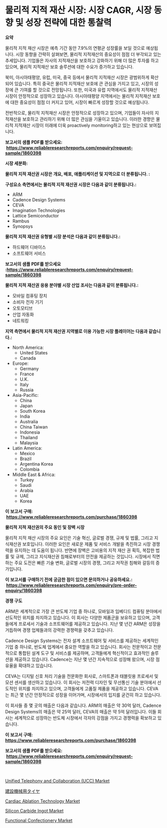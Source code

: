<p><h1>물리적 지적 재산 시장: 시장 CAGR, 시장 동향 및 성장 전략에 대한 통찰력</h1></p><p><strong>요약</strong></p>
<p><p>물리적 지적 재산 시장은 예측 기간 동안 7.9%의 연평균 성장률을 보일 것으로 예상됩니다. 시장 동향을 간략히 살펴보면, 물리적 지적재산의 중요성이 점점 더 부각되고 있는 추세입니다. 기업들은 자사의 지적재산을 보호하고 강화하기 위해 더 많은 투자를 하고 있으며, 물리적 지적재산 보호 솔루션에 대한 수요가 증가하고 있습니다.</p><p>북미, 아시아태평양, 유럽, 미국, 중국 등에서 물리적 지적재산 시장은 광범위하게 확산되어 있습니다. 특히 중국은 물리적 지적재산 보호에 큰 관심을 가지고 있고, 시장의 성장에 큰 기여를 할 것으로 전망됩니다. 또한, 미국과 유럽 지역에서도 물리적 지적재산 시장이 안정적으로 성장하고 있습니다. 아시아태평양 지역에서는 물리적 지적재산 보호에 대한 중요성이 점점 더 커지고 있어, 시장이 빠르게 성장할 것으로 예상됩니다.</p><p>전반적으로, 물리적 지적재산 시장은 안정적으로 성장하고 있으며, 기업들이 자사의 지적재산을 보호하고 관리하기 위해 더 많은 관심을 기울이고 있습니다. 이러한 경향은 물리적 지적재산 시장이 미래에 더욱 proactively monitoring하고 있는 현상으로 보여집니다.</p></p>
<p><strong>보고서의 샘플 PDF를 받으세요: &nbsp;<a href="https://www.reliableresearchreports.com/enquiry/request-sample/1860398">https://www.reliableresearchreports.com/enquiry/request-sample/1860398</a></strong></p>
<p><strong>시장 세분화:</strong></p>
<p><strong> 물리적 지적 재산권 시장은 개요, 배포, 애플리케이션 및 지역으로 더 분류됩니다. :</strong></p>
<p><strong>구성요소 측면에서는 물리적 지적 재산권 시장은 다음과 같이 분류됩니다.:</strong></p>
<p><ul><li>ARM</li><li>Cadence Design Systems</li><li>CEVA</li><li>Imagination Technologies</li><li>Lattice Semiconductor</li><li>Rambus</li><li>Synopsys</li></ul></p>
<p><strong> 물리적 지적 재산권 유형별 시장 분석은 다음과 같이 분류됩니다.:</strong></p>
<p><ul><li>하드웨어 디바이스</li><li>소프트웨어 서비스</li></ul></p>
<p><strong>보고서의 샘플 PDF를 받으세요 :<a href="https://www.reliableresearchreports.com/enquiry/request-sample/1860398">https://www.reliableresearchreports.com/enquiry/request-sample/1860398</a></strong></p>
<p><strong> 물리적 지적 재산권 응용 분야별 시장 산업 조사는 다음과 같이 분류됩니다.:</strong></p>
<p><ul><li>모바일 컴퓨팅 장치</li><li>소비자 전자 기기</li><li>오토모티브</li><li>산업 자동화</li><li>네트워킹</li></ul></p>
<p><strong>지역 측면에서 물리적 지적 재산권 지역별로 이용 가능한 시장 플레이어는 다음과 같습니다.:</strong></p>
<p><ul>
    <li>
        North America:
        <ul>
            <li>United States</li>
            <li>Canada</li>
        </ul>
    </li>
    <li>
        Europe:
        <ul>
            <li>Germany</li>
            <li>France</li>
            <li>U.K.</li>
            <li>Italy</li>
            <li>Russia</li>
        </ul>
    </li>
    <li>
        Asia-Pacific:
        <ul>
            <li>China</li>
            <li>Japan</li>
            <li>South Korea</li>
            <li>India</li>
            <li>Australia</li>
            <li>China Taiwan</li>
            <li>Indonesia</li>
            <li>Thailand</li>
            <li>Malaysia</li>
        </ul>
    </li>
    <li>
        Latin America:
        <ul>
            <li>Mexico</li>
            <li>Brazil</li>
            <li>Argentina Korea</li>
            <li>Colombia</li>
        </ul>
    </li>
    <li>
        Middle East & Africa:
        <ul>
            <li>Turkey</li>
            <li>Saudi</li>
            <li>Arabia</li>
            <li>UAE</li>
            <li>Korea</li>
        </ul>
    </li>
    </ul></p>
<p><strong>이 보고서 구매: &nbsp;<a href="https://www.reliableresearchreports.com/purchase/1860398">https://www.reliableresearchreports.com/purchase/1860398</a></strong></p>
<p><strong>물리적 지적 재산권의 주요 동인 및 장벽 시장</strong></p>
<p><p>물리적 지적 재산 시장의 주요 요인은 기술 혁신, 글로벌 경쟁, 규제 및 법률, 그리고 지식재산권 보호입니다. 이러한 요인은 새로운 제품 및 서비스 개발을 촉진하고 시장 경쟁력을 유지하는 데 도움이 됩니다. 반면에 장벽은 고비용의 지적 재산 권 획득, 복잡한 법률 및 규제, 그리고 지식재산권 침해로부터의 안전을 제공하는 것입니다. 시장에서 직면하는 주요 도전은 빠른 기술 변화, 글로벌 시장의 경쟁, 그리고 저작권 침해와 갈등의 증가입니다.</p></p>
<p><strong>이 보고서를 구매하기 전에 궁금한 점이 있으면 문의하거나 공유하세요.: &nbsp;<a href="https://www.reliableresearchreports.com/enquiry/pre-order-enquiry/1860398">https://www.reliableresearchreports.com/enquiry/pre-order-enquiry/1860398</a></strong></p>
<p><strong>경쟁 구도</strong></p>
<p><p>ARM은 세계적으로 가장 큰 반도체 기업 중 하나로, 모바일과 임베디드 컴퓨팅 분야에서 선도적인 위치를 차지하고 있습니다. 이 회사는 다양한 제품군을 보유하고 있으며, 고객들에게 프로세서 기술과 소프트웨어를 제공하고 있습니다. 지난 몇 년간 ARM은 성장을 거듭하며 경쟁 업체들과의 강력한 경쟁력을 갖추고 있습니다.</p><p>Cadence Design Systems는 전자 설계 소프트웨어 및 서비스를 제공하는 세계적인 기업 중 하나로, 반도체 업계에서 중요한 역할을 하고 있습니다. 회사는 전문적이고 전문적으로 통합된 설계 도구 및 서비스를 제공하며, 고객들에게 혁신적이고 효과적인 솔루션을 제공하고 있습니다. Cadence는 지난 몇 년간 지속적으로 성장해 왔으며, 시장 점유율을 확대하고 있습니다.</p><p>CEVA는 디지털 신호 처리 기술을 전문화한 회사로, 스마트폰과 태블릿용 프로세서 및 모션 센서를 생산하고 있습니다. 이 회사는 저전력 디자인 및 무선통신 기술 분야에서 선도적인 위치를 차지하고 있으며, 고객들에게 고품질 제품을 제공하고 있습니다. CEVA는 최근 몇 년간 안정적으로 성장을 이어가며, 시장에서의 입지를 굳건히 하고 있습니다.</p><p>이 회사들 중 몇 곳의 매출은 다음과 같습니다. ARM의 매출은 약 30억 달러, Cadence Design Systems의 매출은 약 25억 달러, CEVA의 매출은 약 5억 달러입니다. 이들 회사는 세계적으로 성장하는 반도체 시장에서 각자의 강점을 가지고 경쟁력을 확보하고 있습니다.</p></p>
<p><strong>이 보고서 구매: &nbsp; <a href="https://www.reliableresearchreports.com/purchase/1860398">https://www.reliableresearchreports.com/purchase/1860398</a></strong></p>
<p><strong>보고서의 샘플 PDF를 받으세요: &nbsp;<a href="https://www.reliableresearchreports.com/enquiry/request-sample/1860398">https://www.reliableresearchreports.com/enquiry/request-sample/1860398</a></strong><strong></strong></p>
<p>&nbsp;</p>
<p><p><a href="https://issuu.com/reportprime-2/docs/unified-telephony-and-collaboration-ucc-market-siz">Unified Telephony and Collaboration (UCC) Market</a></p><p><a href="https://github.com/oqoeusbvpadwjs08/Market-Research-Report-List-1/blob/main/1297005193043.md">建設機械用タイヤ</a></p><p><a href="https://issuu.com/reportprime-2/docs/cardiac-ablation-technology-market-size-2030.pptx">Cardiac Ablation Technology Market</a></p><p><a href="https://github.com/gdfhhhj/Market-Research-Report-List-3/blob/main/silicon-carbide-ingot-market.md">Silicon Carbide Ingot Market</a></p><p><a href="https://view.publitas.com/reportprime-1/functional-confectionery-market-furnish-information-about-market-size-market-share-market-dynamics-and-projections-spanning-from-2024-to-2031/">Functional Confectionery Market</a></p></p>